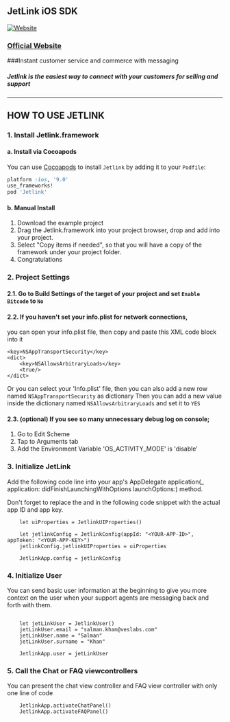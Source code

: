 ## JetLink iOS SDK
[![Website](https://app.jetlink.io/Assets/custom/img/jetlink_logo.png)](https://jetlink.io)
### [Official Website](https://jetlink.io/)

###Instant customer service and commerce with messaging

##### Jetlink is the easiest way to connect with your customers for selling and support

----------------------------------------------------------------------------------------


## HOW TO USE JETLINK

### 1. Install Jetlink.framework

#### a. Install via Cocoapods

You can use [Cocoapods](http://cocoapods.org/) to install `Jetlink` by adding it to your `Podfile`:

```ruby
platform :ios, '9.0'
use_frameworks!
pod 'Jetlink'
```

#### b. Manual Install

1. Download the example project
2. Drag the Jetlink.framework into your project browser, drop and add into your project.
3. Select "Copy items if needed", so that you will have a copy of the framework under your project folder.
4. Congratulations


### 2. Project Settings

#### 2.1. Go to Build Settings of the target of your project and set `Enable Bitcode` to `No`

#### 2.2. If you haven't set your info.plist for network connections, 
you can open your info.plist file, then copy and paste this XML code block into it
```
<key>NSAppTransportSecurity</key>
<dict>
    <key>NSAllowsArbitraryLoads</key>
    <true/>
</dict>
```
Or you can select your 'Info.plist' file, then you can also add a new row named `NSAppTransportSecurity` as dictionary
Then you can add a new value inside the dictionary named `NSAllowsArbitraryLoads` and set it to `YES`

#### 2.3. (optional) If you see so many unnecessary debug log on console;
1) Go to Edit Scheme
2) Tap to Arguments tab
3) Add the Environment Variable 'OS_ACTIVITY_MODE' is 'disable'


### 3. Initialize JetLink

Add the following code line into your app's AppDelegate application(_ application: didFinishLaunchingWithOptions launchOptions:) method. 

Don't forget to replace the <YOUR-APP-ID> and <YOUR-APP-KEY> in the following code snippet with the actual app ID and app key.   

```
	let uiProperties = JetlinkUIProperties()
		
	let jetlinkConfig = JetlinkConfig(appId: "<YOUR-APP-ID>", appToken: "<YOUR-APP-KEY>")
	jetlinkConfig.jetlinkUIProperties = uiProperties

	JetlinkApp.config = jetlinkConfig

```


### 4. Initialize User

You can send basic user information at the beginning to give you more context on the user when your support agents are messaging back and forth with them.   

```

	let jetLinkUser = JetlinkUser()
	jetLinkUser.email = "salman.khan@veslabs.com"
	jetLinkUser.name = "Salman"
	jetLinkUser.surname = "Khan"
	
	JetlinkApp.user = jetLinkUser

```


### 5. Call the Chat or FAQ viewcontrollers

You can present the chat view controller and FAQ view controller with only one line of code

```
	JetlinkApp.activateChatPanel()
	JetlinkApp.activateFAQPanel()
```